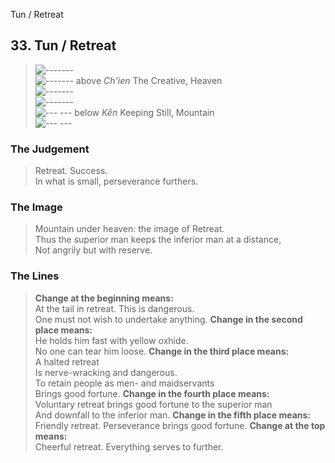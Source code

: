 Tun / Retreat
## 33. Tun / Retreat
> ![-------](../images/yangU.gif)   
> ![-------](../images/yangU.gif) above _Ch'ien_ The Creative, Heaven  
> ![-------](../images/yangU.gif)   
> ![-------](../images/yangU.gif)   
> ![--- ---](../images/yinU.gif) below _Kên_ Keeping Still, Mountain  
> ![--- ---](../images/yinU.gif)
### The Judgement
> Retreat. Success.  
 In what is small, perseverance furthers.
### The Image
> Mountain under heaven: the image of Retreat.  
 Thus the superior man keeps the inferior man at a distance,  
 Not angrily but with reserve.
### The Lines

 > **Change at the beginning means:**  
 At the tail in retreat. This is dangerous.  
 One must not wish to undertake anything.
 > **Change in the second place means:**  
 He holds him fast with yellow oxhide.  
 No one can tear him loose.
 > **Change in the third place means:**  
 A halted retreat  
 Is nerve-wracking and dangerous.  
 To retain people as men- and maidservants  
 Brings good fortune.
 > **Change in the fourth place means:**  
 Voluntary retreat brings good fortune to the superior man  
 And downfall to the inferior man.
 > **Change in the fifth place means:**  
 Friendly retreat. Perseverance brings good fortune.
 > **Change at the top means:**  
 Cheerful retreat. Everything serves to further.



